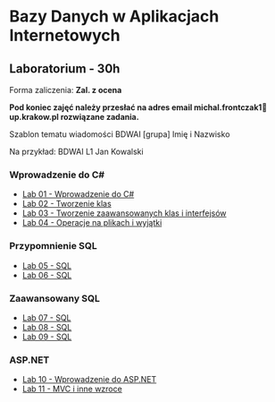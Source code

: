 # Bazy Danych w Aplikacjach Internetowych
## Laboratorium - 30h

Forma zaliczenia: **Zal. z ocena**

**Pod koniec zajęć należy przesłać na adres email michal.frontczak1📧up.krakow.pl rozwiązane zadania.**

Szablon tematu wiadomości BDWAI [grupa] Imię i Nazwisko

Na przykład:
BDWAI L1 Jan Kowalski

### Wprowadzenie do C#
- [Lab 01 - Wprowadzenie do C#](lab/01_intro.md)
- [Lab 02 - Tworzenie klas](lab/02_klasy.md)
- [Lab 03 - Tworzenie zaawansowanych klas i interfejsów](lab/03_dziedziczenie_i_interfejsy.md)
- [Lab 04 - Operacje na plikach i wyjątki](#)

### Przypomnienie SQL
- [Lab 05 - SQL](#)
- [Lab 06 - SQL](#)

### Zaawansowany SQL
- [Lab 07 - SQL](#)
- [Lab 08 - SQL](#)
- [Lab 09 - SQL](#)

### ASP.NET
- [Lab 10 - Wprowadzenie do ASP.NET](#)
- [Lab 11 - MVC i inne wzroce](#)
